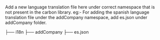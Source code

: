 Add a new language translation file here under correct namespace that is not present in the carbon library.
eg:- For adding the spanish language translation file under the addCompany namespace, add es.json under addCompany folder.

├── i18n
    ├── addCompany
        ├── es.json 